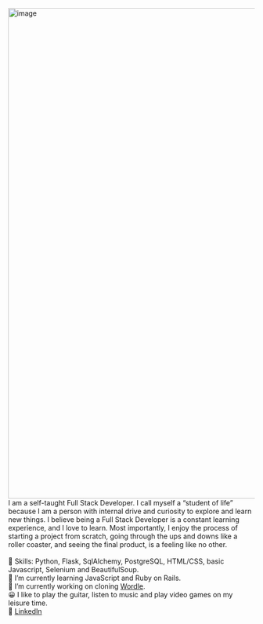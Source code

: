 <img width="1000" alt="image" src="https://miro.medium.com/max/1400/1*C0h5yGWsM7XIRfX_FgQlWw.png"> 
<br> I am a self-taught Full Stack Developer. I call myself a “student of life” because I am a person with internal drive and curiosity to explore and learn new things. 
I believe being a Full Stack Developer is a constant learning experience, and I love to learn. Most importantly, I enjoy the process of starting a project from scratch, going through the ups and downs like a roller coaster, and seeing the final product, is a feeling like no other. 
<br> <br> 
💪 Skills: Python, Flask, SqlAlchemy, PostgreSQL, HTML/CSS, basic Javascript, Selenium and BeautifulSoup.
<br>
🌱 I’m currently learning JavaScript and Ruby on Rails.
<br>
🔭 I’m currently working on cloning <a href='https://www.powerlanguage.co.uk/wordle/'>Wordle</a>.
<br>
😀 I like to play the guitar, listen to music and play video games on my leisure time.
<br>
🔗 <a href="https://www.linkedin.com/in/jacyespinosa">LinkedIn</a>
